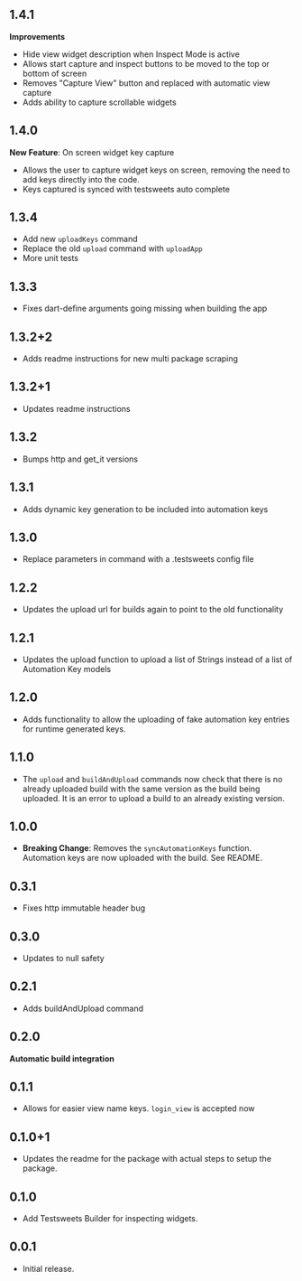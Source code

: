 ## 1.4.1

**Improvements**
- Hide view widget description when Inspect Mode is active
- Allows start capture and inspect buttons to be moved to the top or bottom of screen
- Removes "Capture View" button and replaced with automatic view capture
- Adds ability to capture scrollable widgets

## 1.4.0

**New Feature**: On screen widget key capture

- Allows the user to capture widget keys on screen, removing the need to add keys directly into the code.
- Keys captured is synced with testsweets auto complete

## 1.3.4

- Add new `uploadKeys` command
- Replace the old `upload` command with `uploadApp`
- More unit tests

## 1.3.3

- Fixes dart-define arguments going missing when building the app

## 1.3.2+2

- Adds readme instructions for new multi package scraping

## 1.3.2+1

- Updates readme instructions

## 1.3.2

- Bumps http and get_it versions

## 1.3.1

- Adds dynamic key generation to be included into automation keys

## 1.3.0

- Replace parameters in command with a .testsweets config file

## 1.2.2

- Updates the upload url for builds again to point to the old functionality

## 1.2.1

- Updates the upload function to upload a list of Strings instead of a list of Automation Key models

## 1.2.0

- Adds functionality to allow the uploading of fake automation key entries for runtime generated keys.

## 1.1.0

- The `upload` and `buildAndUpload` commands now check that there is no already uploaded build with the same version as the build being uploaded. It is an error to upload a build to an already existing version.

## 1.0.0

- **Breaking Change**: Removes the `syncAutomationKeys` function. Automation keys are now uploaded with the build. See README.

## 0.3.1

- Fixes http immutable header bug

## 0.3.0

- Updates to null safety

## 0.2.1

- Adds buildAndUpload command

## 0.2.0

**Automatic build integration**

## 0.1.1

- Allows for easier view name keys. `login_view` is accepted now

## 0.1.0+1

- Updates the readme for the package with actual steps to setup the package.

## 0.1.0

- Add Testsweets Builder for inspecting widgets.

## 0.0.1

- Initial release.
